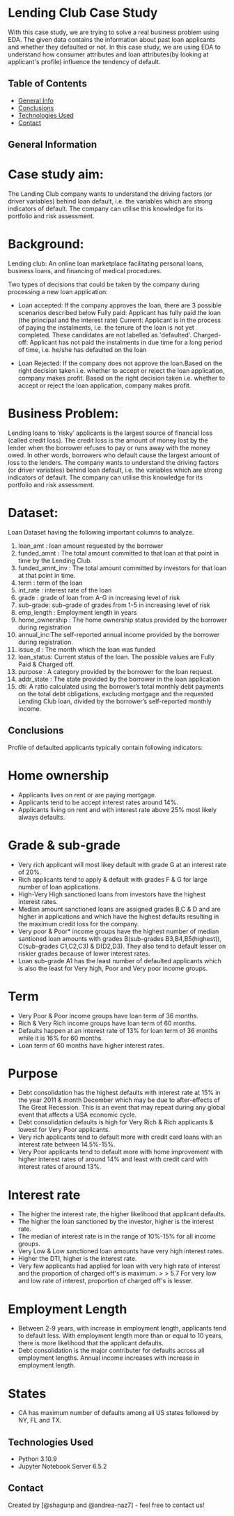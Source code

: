 # Lending Club Case Study
With this case study, we are trying to solve a real business problem using EDA. 
The given data contains the information about past loan applicants and whether they defaulted or not. 
In this case study, we are using EDA to understand how consumer attributes and loan attributes(by looking at applicant's profile) influence the tendency of default.


## Table of Contents
* [General Info](#general-information)
* [Conclusions](#conclusions)
* [Technologies Used](#technologies-used)
* [Contact](#contact)


## General Information
# Case study aim: 
The Landing Club company wants to understand the driving factors (or driver variables) behind loan default, i.e. the variables which are strong indicators of default.  The company can utilise this knowledge for its portfolio and risk assessment.
 
# Background: 
Lending club: An online loan marketplace facilitating personal loans, business loans, and financing of medical procedures. 

Two types of decisions that could be taken by the company during processing a new loan application:

- Loan accepted: If the company approves the loan, there are 3 possible scenarios described below 
Fully paid: Applicant has fully paid the loan (the principal and the interest rate)
Current: Applicant is in the process of paying the instalments, i.e. the tenure of the loan is not yet completed. These candidates are not labelled as 'defaulted'.
Charged-off: Applicant has not paid the instalments in due time for a long period of time, i.e. he/she has defaulted on the loan

- Loan Rejected: If the company does not approve the loan.Based on the right decision taken i.e. whether to accept or reject the loan application, company makes profit.
   Based on the right decision taken i.e. whether to accept or reject the loan application, company makes profit.

# Business Problem:
Lending loans to ‘risky’ applicants is the largest source of financial loss (called credit loss). The credit loss is the amount of money lost by the lender when the borrower refuses to pay or runs away with the money owed. In other words, borrowers who default cause the largest amount of loss to the lenders. The company wants to understand the driving factors (or driver variables) behind loan default, i.e. the variables which are strong indicators of default.  The company can utilise this knowledge for its portfolio and risk assessment.

# Dataset: 
Loan Dataset having the following important columns to analyze.

1. loan_amt : loan amount requested by the borrower
2. funded_amnt : The total amount committed to that loan at that point in time by the Lending Club.
3. funded_amnt_inv : The total amount committed by investors for that loan at that point in time.
4. term : term of the loan
5. int_rate : interest rate of the loan
6. grade : grade of loan from A-G in increasing level of risk
7. sub-grade: sub-grade of grades from 1-5 in increasing level of risk
8. emp_length : Employment length in years
9. home_ownership : The home ownership status provided by the borrower during registration
10. annual_inc:The self-reported annual income provided by the borrower during registration.
11. issue_d : The month which the loan was funded
12. loan_status: Current status of the loan. The possible values are Fully Paid & Charged off.
13. purpose : A category provided by the borrower for the loan request.
14. addr_state : The state provided by the borrower in the loan application
15. dti: A ratio calculated using the borrower’s total monthly debt payments on the total debt obligations, excluding mortgage and the requested Lending Club loan, divided by the borrower’s self-reported monthly income.


## Conclusions
Profile of defaulted applicants typically contain following indicators:

# Home ownership
- Applicants lives on rent or are paying mortgage.
- Applicants tend to be accept interest rates around 14%.
- Applicants living on rent and with interest rate above 25% most likely always defaults.

# Grade & sub-grade
- Very rich applicant will most likey default with grade G at an interest rate of 20%.
- Rich applicants tend to apply & default with grades F & G for large number of loan applications.
- High-Very High sanctioned loans from investors have the highest interest rates.
- Median amount sanctioned loans are assigned grades B,C & D and are higher in applications and which have the highest defaults resulting in the maximum credit loss for the company.
- Very poor & Poor* income groups have the highest number of median santioned loan amounts with grades B(sub-grades B3,B4,B5(highest)), C(sub-grades C1,C2,C3) & D(D2,D3). They also tend to default lesser on riskier grades because of lower interest rates.
- Loan sub-grade A1 has the least number of defaulted applicants which is also the least for Very high, Poor and Very poor income groups.

# Term
- Very Poor & Poor income groups have loan term of 36 months.
- Rich & Very Rich income groups have loan term of 60 months.
- Defaults happen at an interest rate of 13% for loan term of 36 months while it is 16% for 60 months.
- Loan term of 60 months have higher interest rates.

# Purpose
- Debt consolidation has the highest defaults with interest rate at 15% in the year 2011 & month December which may be due to after-effects of The Great Recession. This is an event that may repeat during any global event that affects a USA economic cycle.
- Debt consolidation defaults is high for Very Rich & Rich applicants & lowest for Very Poor applicants.
- Very rich applicants tend to default more with credit card loans with an interest rate between 14.5%-15%.
- Very Poor applicants tend to default more with home improvement with higher interest rates of around 14% and least with credit card with interest rates of around 13%.

# Interest rate
- The higher the interest rate, the higher likelihood that applicant defaults.
- The higher the loan sanctioned by the investor, higher is the interest rate.
- The median of interest rate is in the range of 10%-15% for all income groups.
- Very Low & Low sanctioned loan amounts have very high interest rates.
- Higher the DTI, higher is the interest rate.
- Very few applicants had applied for loan with very high rate of interest and the proportion of charged off's is maximum. > > 5.7 For very low and low rate of interest, proportion of charged off's is lesser.

# Employment Length
- Between 2-9 years, with increase in employment length, applicants tend to default less.
With employment length more than or equal to 10 years, there is more likelihood that the applicant defaults.
- Debt consolidation is the major contributer for defaults across all employment lengths.
Annual income increases with increase in employment length.

# States
- CA has maximum number of defaults among all US states followed by NY, FL and TX.


## Technologies Used
- Python 3.10.9
- Jupyter Notebook Server 6.5.2

## Contact
Created by [@shagunp and @andrea-naz7] - feel free to contact us!
